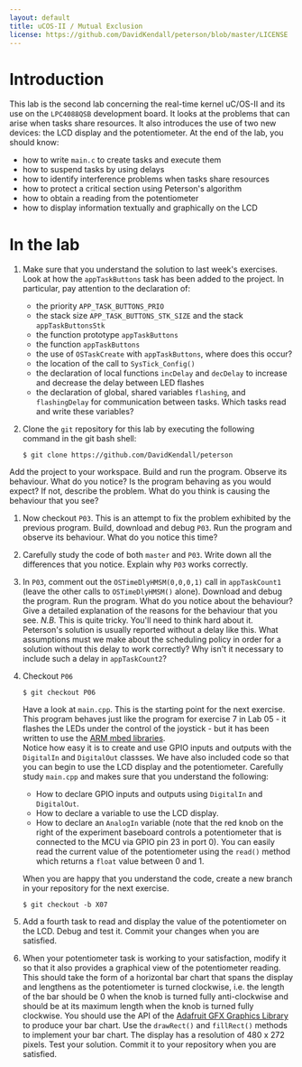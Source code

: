 ```yaml
---
layout: default
title: uCOS-II / Mutual Exclusion
license: https://github.com/DavidKendall/peterson/blob/master/LICENSE
---
```


# Introduction

This lab is the second lab concerning the real-time kernel uC/OS-II
and its use on the `LPC4088QSB` development board. It looks at
the problems that can arise when tasks share resources. It also
introduces the use of two new devices: the LCD display and the
potentiometer. At the end of the lab, you should know:

* how to write `main.c` to create tasks and execute them
* how to suspend tasks by using delays
* how to identify interference problems when
tasks share resources
* how to protect a critical section using Peterson's algorithm
* how to obtain a reading from the potentiometer
* how to display information textually and graphically on the LCD

# In the lab

1.  Make sure that you understand the solution to last week's
exercises. Look at how the `appTaskButtons` task has been added to the
project. In particular, pay attention to the declaration of:
    * the priority `APP_TASK_BUTTONS_PRIO`
    * the stack size `APP_TASK_BUTTONS_STK_SIZE` and the
      stack `appTaskButtonsStk`
    * the function prototype `appTaskButtons`
    * the function `appTaskButtons` 
    * the use of `OSTaskCreate` with `appTaskButtons`,
          where does this occur?
    * the location of the call to `SysTick_Config()`
    * the declaration of local functions `incDelay` and 
          `decDelay` to increase and decrease the delay between
          LED flashes
    * the declaration of global, shared variables `flashing`,
          and `flashingDelay` for communication
          between tasks. Which tasks read and write these variables?

1. Clone the `git` repository for this lab by executing the following
command in the git bash shell:

    ``` shell-session 
    $ git clone https://github.com/DavidKendall/peterson 
    ``` 
Add the project to your workspace. Build and run the program. Observe
its behaviour. What do you notice? Is the program behaving as you
would expect? If not, describe the problem. What do you think is
causing the behaviour that you see?

1. Now checkout `P03`. This is an attempt to fix the problem exhibited
  by the previous program. Build, download and debug `P03`. Run the
  program and observe its behaviour. What do you notice this time?

1. Carefully study the code of both `master` and `P03`. Write down all
  the differences that you notice. Explain why `P03` works correctly.

1. In `P03`, comment out the `OSTimeDlyHMSM(0,0,0,1)` call in 
  `appTaskCount1` (leave the other calls
  to `OSTimeDlyHMSM()` alone). Download and debug the
  program. Run the program. What do you notice about the behaviour?
  Give a detailed explanation of the reasons for the behaviour that
  you see. *N.B.* This is quite tricky. You'll need to think hard
  about it. Peterson's solution is usually reported without a delay
  like this. What assumptions must we make about the scheduling
  policy in order for a solution without this delay to work correctly?
  Why isn't it necessary to include such a delay in `appTaskCount2`?

1. Checkout `P06`

    ```shell-session 
    $ git checkout P06 
    ``` 
    Have a look at `main.cpp`. This is the starting point for the next
    exercise. This program behaves just like the program for exercise
    7 in Lab 05 - it flashes the LEDs under the control of the
    joystick - but it has been written to use the 
    [ARM mbed libraries](https://developer.mbed.org/handbook/Homepage#using-mbed-libraries).     
    Notice how easy it is to create and use GPIO inputs and outputs
    with the `DigitalIn` and `DigitalOut` classses. We have also
    included code so that you can begin to use the LCD display and the 
    potentiometer. Carefully study `main.cpp` and makes sure that you 
    understand the following:
    * How to declare GPIO inputs and outputs using `DigitalIn` and 
      `DigitalOut`.
    * How to declare a variable to use the LCD display.
    * How to declare an `AnalogIn` variable (note that the 
      red knob on the right of the experiment baseboard controls
      a potentiometer that is connected to the MCU via GPIO pin 
      23 in port 0). You can easily read the current value of 
      the potentiometer using the `read()` method which returns
      a `float` value between 0 and 1. 

    When you are happy that you understand the code, create a new
    branch in your repository for the next exercise.

    ```shell-session
    $ git checkout -b X07
    ```

1. Add a fourth task to read and display the value of the
  potentiometer on the LCD. Debug and test it. Commit your 
  changes when you are satisfied.

1. When your potentiometer task is working to your satisfaction,
  modify it so that it also provides a graphical view of the
  potentiometer reading. This should take the form of a horizontal bar
  chart that spans the display and lengthens as the potentiometer is
  turned clockwise, i.e. the length of the bar should be 0 when the
  knob is turned fully anti-clockwise and should be at its maximum
  length when the knob is turned fully clockwise. You should use the
  API of the [Adafruit GFX Graphics
  Library](https://learn.adafruit.com/adafruit-gfx-graphics-library?view=all)
  to produce your bar chart. Use the `drawRect()` and `fillRect()` methods to
  implement your bar chart. The display has a resolution of
  480 x 272 pixels.  Test your solution. Commit it to your repository
  when you are satisfied.

